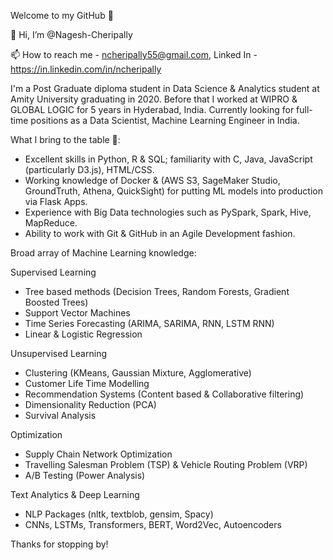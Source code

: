 Welcome to my GitHub 👋

👋 Hi, I’m @Nagesh-Cheripally

📫 How to reach me - ncheripally55@gmail.com, Linked In - https://in.linkedin.com/in/ncheripally

I'm a Post Graduate diploma student in Data Science & Analytics student at Amity University graduating in 2020. Before that I worked at WIPRO & GLOBAL LOGIC for 5 years in Hyderabad, India. Currently looking for full-time positions as a Data Scientist, Machine Learning Engineer in India.

What I bring to the table 🧠:

- Excellent skills in Python, R & SQL; familiarity with C, Java, JavaScript (particularly D3.js), HTML/CSS.
- Working knowledge of Docker & (AWS S3, SageMaker Studio, GroundTruth, Athena, QuickSight) for putting ML models into production via Flask Apps.
- Experience with Big Data technologies such as PySpark, Spark, Hive, MapReduce.
- Ability to work with Git & GitHub in an Agile Development fashion.

Broad array of Machine Learning knowledge:

Supervised Learning
 - Tree based methods (Decision Trees, Random Forests, Gradient Boosted Trees)
 - Support Vector Machines
 - Time Series Forecasting (ARIMA, SARIMA, RNN, LSTM RNN)
 - Linear & Logistic Regression

Unsupervised Learning
- Clustering (KMeans, Gaussian Mixture, Agglomerative)
- Customer Life Time Modelling
- Recommendation Systems (Content based & Collaborative filtering)
- Dimensionality Reduction (PCA)
- Survival Analysis

Optimization
- Supply Chain Network Optimization
- Travelling Salesman Problem (TSP) & Vehicle Routing Problem (VRP)
- A/B Testing (Power Analysis)

Text Analytics & Deep Learning
- NLP Packages (nltk, textblob, gensim, Spacy)
- CNNs, LSTMs, Transformers, BERT, Word2Vec, Autoencoders

Thanks for stopping by!

<!---
Nagesh-Cheripally/Nagesh-Cheripally is a ✨ special ✨ repository because its `README.md` (this file) appears on your GitHub profile.
You can click the Preview link to take a look at your changes.
--->


